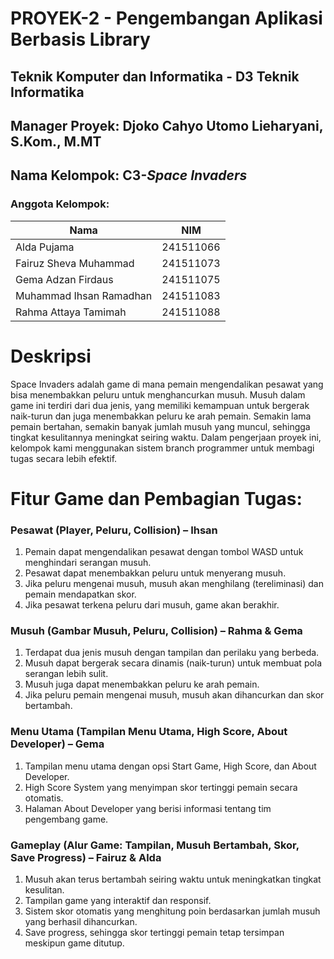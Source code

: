 # PROYEK-2 - Pengembangan Aplikasi Berbasis Library

## Teknik Komputer dan Informatika - D3 Teknik Informatika 
## Manager Proyek: Djoko Cahyo Utomo Lieharyani, S.Kom., M.MT
## Nama Kelompok: C3-*Space Invaders*
### Anggota Kelompok:

| Nama | NIM |
| ---- | --- |
| Alda Pujama | 241511066 |
| Fairuz Sheva Muhammad | 241511073 |
| Gema Adzan Firdaus | 241511075 |
| Muhammad Ihsan Ramadhan | 241511083 |
| Rahma Attaya Tamimah | 241511088 |

# Deskripsi
Space Invaders adalah game di mana pemain mengendalikan pesawat yang bisa menembakkan peluru untuk menghancurkan musuh. Musuh dalam game ini terdiri dari dua jenis, yang memiliki kemampuan untuk bergerak naik-turun dan juga menembakkan peluru ke arah pemain. Semakin lama pemain bertahan, semakin banyak jumlah musuh yang muncul, sehingga tingkat kesulitannya meningkat seiring waktu. Dalam pengerjaan proyek ini, kelompok kami menggunakan sistem branch programmer untuk membagi tugas secara lebih efektif. 

# Fitur Game dan Pembagian Tugas:
### Pesawat (Player, Peluru, Collision) – Ihsan
1. Pemain dapat mengendalikan pesawat dengan tombol WASD untuk menghindari serangan musuh.
2. Pesawat dapat menembakkan peluru untuk menyerang musuh.
3. Jika peluru mengenai musuh, musuh akan menghilang (tereliminasi) dan pemain mendapatkan skor.
4. Jika pesawat terkena peluru dari musuh, game akan berakhir.

### Musuh (Gambar Musuh, Peluru, Collision) – Rahma & Gema
1. Terdapat dua jenis musuh dengan tampilan dan perilaku yang berbeda.
2. Musuh dapat bergerak secara dinamis (naik-turun) untuk membuat pola serangan lebih sulit.
3. Musuh juga dapat menembakkan peluru ke arah pemain.
4. Jika peluru pemain mengenai musuh, musuh akan dihancurkan dan skor bertambah.

### Menu Utama (Tampilan Menu Utama, High Score, About Developer) – Gema
1. Tampilan menu utama dengan opsi Start Game, High Score, dan About Developer.
2. High Score System yang menyimpan skor tertinggi pemain secara otomatis.
3. Halaman About Developer yang berisi informasi tentang tim pengembang game.

### Gameplay (Alur Game: Tampilan, Musuh Bertambah, Skor, Save Progress) – Fairuz & Alda
1. Musuh akan terus bertambah seiring waktu untuk meningkatkan tingkat kesulitan.
2. Tampilan game yang interaktif dan responsif.
3. Sistem skor otomatis yang menghitung poin berdasarkan jumlah musuh yang berhasil dihancurkan.
4. Save progress, sehingga skor tertinggi pemain tetap tersimpan meskipun game ditutup.
